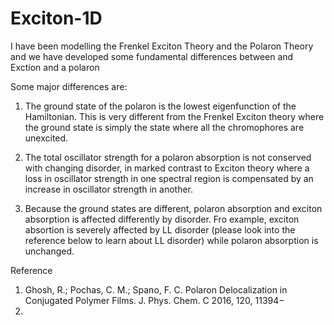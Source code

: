 # Exciton-1D

I have been modelling the Frenkel Exciton Theory and the Polaron Theory and we have developed some fundamental differences between and Exction and a polaron

Some major differences are:

1. The ground state of the polaron is the lowest eigenfunction of the Hamiltonian. This is very different from the Frenkel Exciton theory where the ground state is simply the state where all the chromophores are unexcited.

2. The total oscillator strength for a polaron absorption is not conserved with changing disorder, in marked contrast to Exciton theory where a loss in oscillator strength in one spectral region is compensated by an increase in oscillator strength in another.

3. Because the ground states are different, polaron absorption and exciton absorption is affected differently by disorder. Fro example, exciton absortion is severely affected by LL disorder (please look into the reference below to learn about LL disorder) while polaron absorption is unchanged. 


Reference

1. Ghosh, R.; Pochas, C. M.; Spano, F. C. Polaron Delocalization in Conjugated Polymer Films. J. Phys. Chem. C 2016, 120, 11394−
11406.
